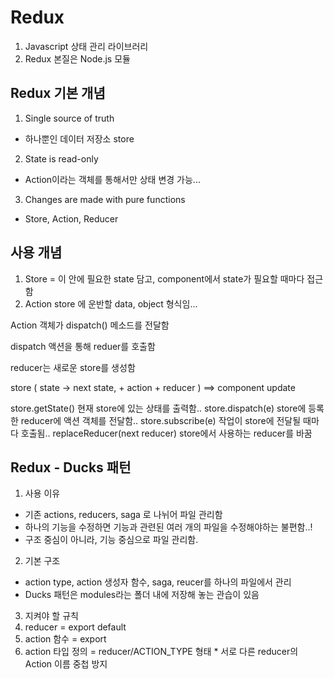 # Redux

1. Javascript 상태 관리 라이브러리
2. Redux 본질은 Node.js 모듈

## Redux 기본 개념

1. Single source of truth

- 하나뿐인 데이터 저장소 store

2. State is read-only

- Action이라는 객체를 통해서만 상태 변경 가능...

3. Changes are made with pure functions

- Store, Action, Reducer

## 사용 개념

1. Store = 이 안에 필요한 state 담고, component에서 state가 필요할 때마다 접근함
2. Action store 에 운반할 data, object 형식임...

Action 객체가 dispatch() 메소드를 전달함

dispatch 액션을 통해 reduer를 호출함

reducer는 새로운 store를 생성함

store ( state -> next state, + action + reducer ) ==> component update

store.getState() 현재 store에 있는 상태를 출력함..
store.dispatch(e) store에 등록한 reducer에 액션 객체를 전달함..
store.subscribe(e) 작업이 store에 전달될 때마다 호출됨..
replaceReducer(next reducer) store에서 사용하는 reducer를 바꿈

## Redux - Ducks 패턴

1. 사용 이유

- 기존 actions, reducers, saga 로 나뉘어 파일 관리함
- 하나의 기능을 수정하면 기능과 관련된 여러 개의 파일을 수정해야하는 불편함..!
- 구조 중심이 아니라, 기능 중심으로 파일 관리함.

2. 기본 구조

- action type, action 생성자 함수, saga, reucer를 하나의 파일에서 관리
- Ducks 패턴은 modules라는 폴더 내에 저장해 놓는 관습이 있음

3. 지켜야 할 규칙
1. reducer = export default
1. action 함수 = export
1. action 타입 정의 = reducer/ACTION_TYPE 형태 \* 서로 다른 reducer의 Action 이름 중첩 방지
